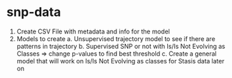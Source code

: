 # snp-data
1. Create CSV File with metadata and info for the model
2. Models to create
    a. Unsupervised trajectory model to see if there are patterns in trajectory
    b. Supervised SNP or not with Is/Is Not Evolving as Classes => change p-values to find
    best threshold
    c. Create a general model that will work on Is/Is Not Evolving as classes for Stasis data later on
